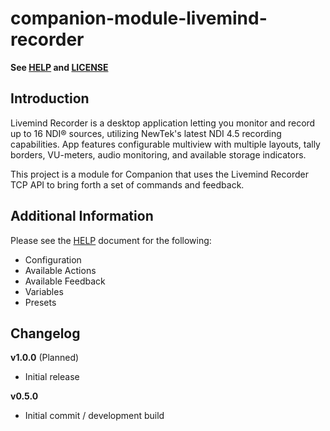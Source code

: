 # companion-module-livemind-recorder
**See [HELP](./HELP.md) and [LICENSE](./LICENSE)**

## Introduction
Livemind Recorder is a desktop application letting you monitor and record up to 16 NDI® sources, utilizing NewTek's latest NDI 4.5 recording capabilities. App features configurable multiview with multiple layouts, tally borders, VU-meters, audio monitoring, and available storage indicators.

This project is a module for Companion that uses the Livemind Recorder TCP API to bring forth a set of commands and feedback. 


## Additional Information
Please see the [HELP](/HELP.md) document for the following:
- Configuration
- Available Actions
- Available Feedback
- Variables
- Presets


## Changelog
**v1.0.0** (Planned)
- Initial release

**v0.5.0**
- Initial commit / development build